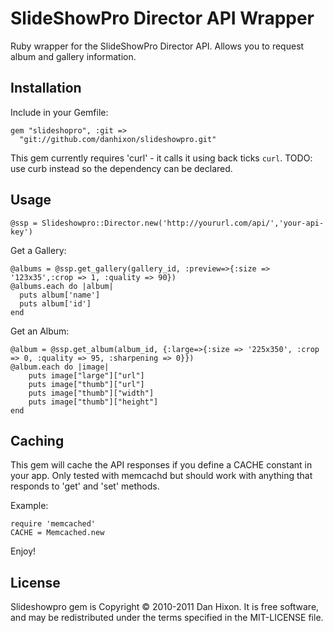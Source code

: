 SlideShowPro Director API Wrapper
============

Ruby wrapper for the SlideShowPro Director API. Allows you to request album and gallery information.

Installation
------------

Include in your Gemfile:

    gem "slideshopro", :git =>
      "git://github.com/danhixon/slideshowpro.git"

This gem currently requires 'curl' - it calls it using back ticks `curl`. TODO: use curb instead so the dependency can be declared.

Usage
-----

    @ssp = Slideshowpro::Director.new('http://yoururl.com/api/','your-api-key')

Get a Gallery:
    
    @albums = @ssp.get_gallery(gallery_id, :preview=>{:size => '123x35',:crop => 1, :quality => 90})
    @albums.each do |album|
      puts album['name'] 
      puts album['id']
    end
    
Get an Album:
    
    @album = @ssp.get_album(album_id, {:large=>{:size => '225x350', :crop => 0, :quality => 95, :sharpening => 0}})
    @album.each do |image|
    	puts image["large"]["url"]
    	puts image["thumb"]["url"]
    	puts image["thumb"]["width"]
    	puts image["thumb"]["height"]
    end
    
Caching
--------

This gem will cache the API responses if you define a CACHE constant in your app.  Only tested with memcachd but should work with anything that responds to 'get' and 'set' methods.

Example:

    require 'memcached'
    CACHE = Memcached.new

Enjoy!

License
-------

Slideshowpro gem is Copyright © 2010-2011 Dan Hixon. It is free software, and may be redistributed under the terms specified in the MIT-LICENSE file.